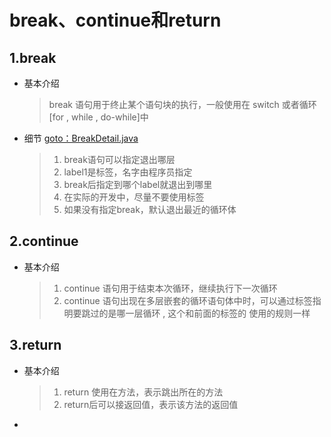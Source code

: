 # break、continue和return

## 1.break

*   基本介绍

    > break 语句用于终止某个语句块的执行，一般使用在 switch 或者循环\[for , while , do-while]中


*   细节 [goto：BreakDetail.java](https://gitee.com/jia-yan\_dong/code/blob/master/Java/javacode/chapter05/BreakDetail.java)

    > 1. break语句可以指定退出哪层&#x20;
    > 2. label1是标签，名字由程序员指定
    > 3. break后指定到哪个label就退出到哪里
    > 4. 在实际的开发中，尽量不要使用标签
    > 5. 如果没有指定break，默认退出最近的循环体



## 2.continue

*   基本介绍

    > 1. continue 语句用于结束本次循环，继续执行下一次循环
    > 2. continue 语句出现在多层嵌套的循环语句体中时，可以通过标签指明要跳过的是哪一层循环 , 这个和前面的标签的 使用的规则一样

## 3.return

*   基本介绍

    > 1. return 使用在方法，表示跳出所在的方法
    > 2. return后可以接返回值，表示该方法的返回值


*
